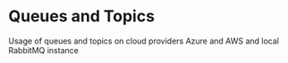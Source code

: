 # Queues and Topics
Usage of queues and topics on cloud providers Azure and AWS and local RabbitMQ instance
